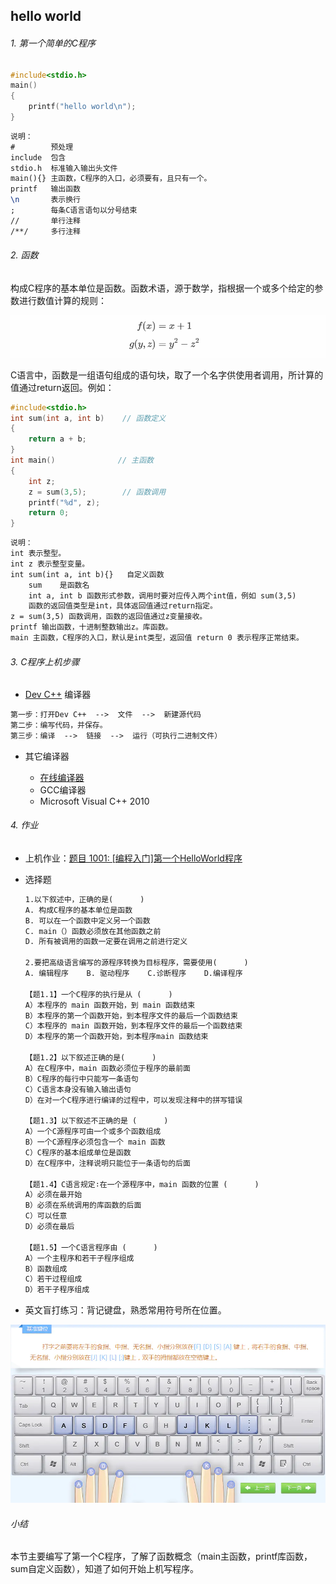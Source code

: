 ## hello world

###### 1. 第一个简单的C程序

```c
#include<stdio.h>
main()
{
    printf("hello world\n");
}
```

```tex
说明：
#        预处理
include  包含
stdio.h  标准输入输出头文件
main(){} 主函数，C程序的入口，必须要有，且只有一个。
printf   输出函数
\n       表示换行
;        每条C语言语句以分号结束
//       单行注释 
/**/     多行注释
```

###### 2. 函数

构成C程序的基本单位是函数。函数术语，源于数学，指根据一个或多个给定的参数进行数值计算的规则：

<img src=".\images\hanshu.png" alt="img" style="zoom:80%;" />

C语言中，函数是一组语句组成的语句块，取了一个名字供使用者调用，所计算的值通过return返回。例如：

```c
#include<stdio.h>
int sum(int a, int b)    // 函数定义
{
    return a + b;
}
int main()				// 主函数
{
    int z;
    z = sum(3,5);        // 函数调用
    printf("%d", z);
    return 0;
}
```

```tex
说明：
int 表示整型。
int z 表示整型变量。
int sum(int a, int b){}   自定义函数
    sum    是函数名
    int a, int b 函数形式参数，调用时要对应传入两个int值，例如 sum(3,5)
    函数的返回值类型是int，具体返回值通过return指定。
z = sum(3,5) 函数调用，函数的返回值通过z变量接收。
printf 输出函数，十进制整数输出z。库函数。
main 主函数，C程序的入口，默认是int类型，返回值 return 0 表示程序正常结束。
```

###### 3. C程序上机步骤

- [Dev C++](https://bloodshed-dev-c.en.softonic.com/) 编译器

```tex
第一步：打开Dev C++  -->  文件  -->  新建源代码 
第二步：编写代码，并保存。
第三步：编译  -->  链接  -->  运行（可执行二进制文件）
```

- 其它编译器

    - [在线编译器](https://c.runoob.com/compile/11/)
    - GCC编译器
    - Microsoft Visual C++ 2010


###### 4. 作业

- 上机作业：[题目 1001: [编程入门]第一个HelloWorld程序](https://www.dotcpp.com/oj/problem1001.html)

- 选择题

  ```tex
  1.以下叙述中，正确的是(      )
  A. 构成C程序的基本单位是函数
  B. 可以在一个函数中定义另一个函数
  C. main（）函数必须放在其他函数之前
  D. 所有被调用的函数一定要在调用之前进行定义
  
  2.要把高级语言编写的源程序转换为目标程序，需要使用(      )
  A. 编辑程序    B. 驱动程序    C.诊断程序    D.编译程序
  
  【题1.1】一个C程序的执行是从 (      )
  A）本程序的 main 函数开始，到 main 函数结束
  B）本程序的第一个函数开始，到本程序文件的最后一个函数结束
  C）本程序的 main 函数开始，到本程序文件的最后一个函数结束
  D）本程序的第一个函数开始，到本程序main 函数结束
  
  【题1.2】以下叙述正确的是(      )
  A）在C程序中，main 函数必须位于程序的最前面
  B）C程序的每行中只能写一条语句
  C）C语言本身没有输入输出语句
  D）在对一个C程序进行编译的过程中，可以发现注释中的拼写错误
  
  【题1.3】以下叙述不正确的是 (      )
  A）一个C源程序可由一个或多个函数组成
  B）一个C源程序必须包含一个 main 函数
  C）C程序的基本组成单位是函数
  D）在C程序中，注释说明只能位于一条语句的后面
  
  【题1.4】C语言规定∶在一个源程序中，main 函数的位置 (      )
  A）必须在最开始
  B）必须在系统调用的库函数的后面
  C）可以任意
  D）必须在最后
  
  【题1.5】一个C语言程序由 (      )
  A）一个主程序和若干子程序组成
  B）函数组成
  C）若干过程组成
  D）若干子程序组成
  
  ```

- 英文盲打练习：背记键盘，熟悉常用符号所在位置。

<img src=".\images\打字" alt="img" style="zoom:60%;" />

###### 小结

本节主要编写了第一个C程序，了解了函数概念（main主函数，printf库函数，sum自定义函数），知道了如何开始上机写程序。
